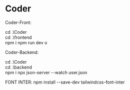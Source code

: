 # Coder

Coder-Front:

cd .\Coder\
cd .\frontend\
npm i
npm run dev
o

Coder-Backend:

cd .\Coder\
cd .\backend\
npm i
npx json-server --watch user.json


FONT INTER: 
npm install --save-dev tailwindcss-font-inter
